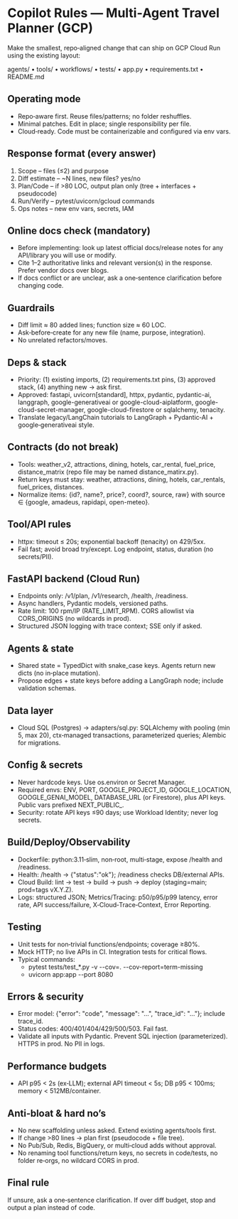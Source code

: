 # Copilot Rules — Multi‑Agent Travel Planner (GCP)

Make the smallest, repo‑aligned change that can ship on GCP Cloud Run using the existing layout:

agents/ • tools/ • workflows/ • tests/ • app.py • requirements.txt • README.md

## Operating mode
- Repo‑aware first. Reuse files/patterns; no folder reshuffles.
- Minimal patches. Edit in place; single responsibility per file.
- Cloud‑ready. Code must be containerizable and configured via env vars.

## Response format (every answer)
1) Scope – files (≤2) and purpose
2) Diff estimate – ~N lines, new files? yes/no
3) Plan/Code – if >80 LOC, output plan only (tree + interfaces + pseudocode)
4) Run/Verify – pytest/uvicorn/gcloud commands
5) Ops notes – new env vars, secrets, IAM

## Online docs check (mandatory)
- Before implementing: look up latest official docs/release notes for any API/library you will use or modify.
- Cite 1–2 authoritative links and relevant version(s) in the response. Prefer vendor docs over blogs.
- If docs conflict or are unclear, ask a one‑sentence clarification before changing code.

## Guardrails
- Diff limit ≈ 80 added lines; function size ≈ 60 LOC.
- Ask‑before‑create for any new file (name, purpose, integration).
- No unrelated refactors/moves.

## Deps & stack
- Priority: (1) existing imports, (2) requirements.txt pins, (3) approved stack, (4) anything new → ask first.
- Approved: fastapi, uvicorn[standard], httpx, pydantic, pydantic-ai, langgraph, google-generativeai or google-cloud-aiplatform, google-cloud-secret-manager, google-cloud-firestore or sqlalchemy, tenacity.
- Translate legacy/LangChain tutorials to LangGraph + Pydantic‑AI + google‑generativeai style.

## Contracts (do not break)
- Tools: weather_v2, attractions, dining, hotels, car_rental, fuel_price, distance_matrix (repo file may be named distance_matirx.py).
- Return keys must stay: weather, attractions, dining, hotels, car_rentals, fuel_prices, distances.
- Normalize items: {id?, name?, price?, coord?, source, raw} with source ∈ {google, amadeus, rapidapi, open-meteo}.

## Tool/API rules
- httpx: timeout ≤ 20s; exponential backoff (tenacity) on 429/5xx.
- Fail fast; avoid broad try/except. Log endpoint, status, duration (no secrets/PII).

## FastAPI backend (Cloud Run)
- Endpoints only: /v1/plan, /v1/research, /health, /readiness.
- Async handlers, Pydantic models, versioned paths.
- Rate limit: 100 rpm/IP (RATE_LIMIT_RPM). CORS allowlist via CORS_ORIGINS (no wildcards in prod).
- Structured JSON logging with trace context; SSE only if asked.

## Agents & state
- Shared state = TypedDict with snake_case keys. Agents return new dicts (no in‑place mutation).
- Propose edges + state keys before adding a LangGraph node; include validation schemas.

## Data layer
- Cloud SQL (Postgres) → adapters/sql.py: SQLAlchemy with pooling (min 5, max 20), ctx‑managed transactions, parameterized queries; Alembic for migrations.

## Config & secrets
- Never hardcode keys. Use os.environ or Secret Manager.
- Required envs: ENV, PORT, GOOGLE_PROJECT_ID, GOOGLE_LOCATION, GOOGLE_GENAI_MODEL, DATABASE_URL (or Firestore), plus API keys. Public vars prefixed NEXT_PUBLIC_.
- Security: rotate API keys ≤90 days; use Workload Identity; never log secrets.

## Build/Deploy/Observability
- Dockerfile: python:3.11‑slim, non‑root, multi‑stage, expose /health and /readiness.
- Health: /health → {"status":"ok"}; /readiness checks DB/external APIs.
- Cloud Build: lint → test → build → push → deploy (staging=main; prod=tags vX.Y.Z).
- Logs: structured JSON; Metrics/Tracing: p50/p95/p99 latency, error rate, API success/failure, X‑Cloud‑Trace‑Context, Error Reporting.

## Testing
- Unit tests for non‑trivial functions/endpoints; coverage ≥80%.
- Mock HTTP; no live APIs in CI. Integration tests for critical flows.
- Typical commands:
  - pytest tests/test_*.py -v --cov=. --cov-report=term-missing
  - uvicorn app:app --port 8080

## Errors & security
- Error model: {"error": "code", "message": "...", "trace_id": "..."}; include trace_id.
- Status codes: 400/401/404/429/500/503. Fail fast.
- Validate all inputs with Pydantic. Prevent SQL injection (parameterized). HTTPS in prod. No PII in logs.

## Performance budgets
- API p95 < 2s (ex‑LLM); external API timeout < 5s; DB p95 < 100ms; memory < 512MB/container.

## Anti‑bloat & hard no’s
- No new scaffolding unless asked. Extend existing agents/tools first.
- If change >80 lines → plan first (pseudocode + file tree).
- No Pub/Sub, Redis, BigQuery, or multi‑cloud adds without approval.
- No renaming tool functions/return keys, no secrets in code/tests, no folder re‑orgs, no wildcard CORS in prod.

## Final rule
If unsure, ask a one‑sentence clarification. If over diff budget, stop and output a plan instead of code.